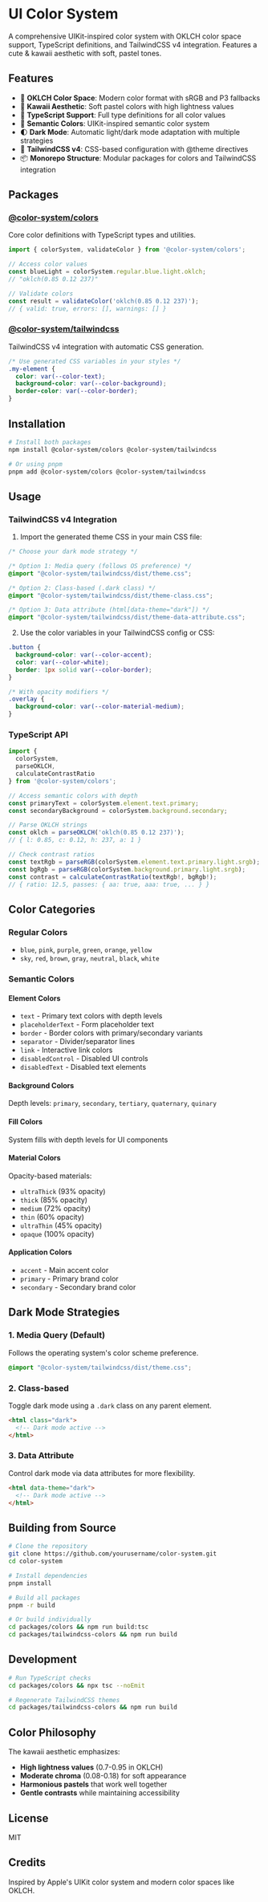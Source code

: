 # UI Color System

A comprehensive UIKit-inspired color system with OKLCH color space support, TypeScript definitions, and TailwindCSS v4 integration. Features a cute & kawaii aesthetic with soft, pastel tones.

## Features

- 🎨 **OKLCH Color Space**: Modern color format with sRGB and P3 fallbacks
- 🌸 **Kawaii Aesthetic**: Soft pastel colors with high lightness values
- 🔧 **TypeScript Support**: Full type definitions for all color values
- 🎯 **Semantic Colors**: UIKit-inspired semantic color system
- 🌓 **Dark Mode**: Automatic light/dark mode adaptation with multiple strategies
- 💨 **TailwindCSS v4**: CSS-based configuration with @theme directives
- 📦 **Monorepo Structure**: Modular packages for colors and TailwindCSS integration

## Packages

### [@color-system/colors](./packages/colors)

Core color definitions with TypeScript types and utilities.

```typescript
import { colorSystem, validateColor } from '@color-system/colors';

// Access color values
const blueLight = colorSystem.regular.blue.light.oklch;
// "oklch(0.85 0.12 237)"

// Validate colors
const result = validateColor('oklch(0.85 0.12 237)');
// { valid: true, errors: [], warnings: [] }
```

### [@color-system/tailwindcss](./packages/tailwindcss-colors)

TailwindCSS v4 integration with automatic CSS generation.

```css
/* Use generated CSS variables in your styles */
.my-element {
  color: var(--color-text);
  background-color: var(--color-background);
  border-color: var(--color-border);
}
```

## Installation

```bash
# Install both packages
npm install @color-system/colors @color-system/tailwindcss

# Or using pnpm
pnpm add @color-system/colors @color-system/tailwindcss
```

## Usage

### TailwindCSS v4 Integration

1. Import the generated theme CSS in your main CSS file:

```css
/* Choose your dark mode strategy */

/* Option 1: Media query (follows OS preference) */
@import "@color-system/tailwindcss/dist/theme.css";

/* Option 2: Class-based (.dark class) */
@import "@color-system/tailwindcss/dist/theme-class.css";

/* Option 3: Data attribute (html[data-theme="dark"]) */
@import "@color-system/tailwindcss/dist/theme-data-attribute.css";
```

2. Use the color variables in your TailwindCSS config or CSS:

```css
.button {
  background-color: var(--color-accent);
  color: var(--color-white);
  border: 1px solid var(--color-border);
}

/* With opacity modifiers */
.overlay {
  background-color: var(--color-material-medium);
}
```

### TypeScript API

```typescript
import { 
  colorSystem, 
  parseOKLCH, 
  calculateContrastRatio 
} from '@color-system/colors';

// Access semantic colors with depth
const primaryText = colorSystem.element.text.primary;
const secondaryBackground = colorSystem.background.secondary;

// Parse OKLCH strings
const oklch = parseOKLCH('oklch(0.85 0.12 237)');
// { l: 0.85, c: 0.12, h: 237, a: 1 }

// Check contrast ratios
const textRgb = parseRGB(colorSystem.element.text.primary.light.srgb);
const bgRgb = parseRGB(colorSystem.background.primary.light.srgb);
const contrast = calculateContrastRatio(textRgb!, bgRgb!);
// { ratio: 12.5, passes: { aa: true, aaa: true, ... } }
```

## Color Categories

### Regular Colors
- `blue`, `pink`, `purple`, `green`, `orange`, `yellow`
- `sky`, `red`, `brown`, `gray`, `neutral`, `black`, `white`

### Semantic Colors

#### Element Colors
- `text` - Primary text colors with depth levels
- `placeholderText` - Form placeholder text
- `border` - Border colors with primary/secondary variants
- `separator` - Divider/separator lines
- `link` - Interactive link colors
- `disabledControl` - Disabled UI controls
- `disabledText` - Disabled text elements

#### Background Colors
Depth levels: `primary`, `secondary`, `tertiary`, `quaternary`, `quinary`

#### Fill Colors
System fills with depth levels for UI components

#### Material Colors
Opacity-based materials:
- `ultraThick` (93% opacity)
- `thick` (85% opacity)
- `medium` (72% opacity)
- `thin` (60% opacity)
- `ultraThin` (45% opacity)
- `opaque` (100% opacity)

#### Application Colors
- `accent` - Main accent color
- `primary` - Primary brand color
- `secondary` - Secondary brand color

## Dark Mode Strategies

### 1. Media Query (Default)
Follows the operating system's color scheme preference.

```css
@import "@color-system/tailwindcss/dist/theme.css";
```

### 2. Class-based
Toggle dark mode using a `.dark` class on any parent element.

```html
<html class="dark">
  <!-- Dark mode active -->
</html>
```

### 3. Data Attribute
Control dark mode via data attributes for more flexibility.

```html
<html data-theme="dark">
  <!-- Dark mode active -->
</html>
```

## Building from Source

```bash
# Clone the repository
git clone https://github.com/yourusername/color-system.git
cd color-system

# Install dependencies
pnpm install

# Build all packages
pnpm -r build

# Or build individually
cd packages/colors && npm run build:tsc
cd packages/tailwindcss-colors && npm run build
```

## Development

```bash
# Run TypeScript checks
cd packages/colors && npx tsc --noEmit

# Regenerate TailwindCSS themes
cd packages/tailwindcss-colors && npm run build
```

## Color Philosophy

The kawaii aesthetic emphasizes:
- **High lightness values** (0.7-0.95 in OKLCH)
- **Moderate chroma** (0.08-0.18) for soft appearance
- **Harmonious pastels** that work well together
- **Gentle contrasts** while maintaining accessibility

## License

MIT

## Credits

Inspired by Apple's UIKit color system and modern color spaces like OKLCH.